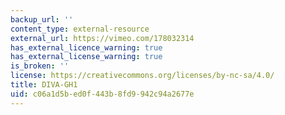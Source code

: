 ```yaml
---
backup_url: ''
content_type: external-resource
external_url: https://vimeo.com/178032314
has_external_licence_warning: true
has_external_license_warning: true
is_broken: ''
license: https://creativecommons.org/licenses/by-nc-sa/4.0/
title: DIVA-GH1
uid: c06a1d5b-ed0f-443b-8fd9-942c94a2677e
---
```

